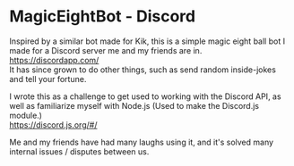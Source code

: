 # MagicEightBot - Discord

Inspired by a similar bot made for Kik, this is a simple magic eight ball bot I made for a Discord server me and my friends are in.  
https://discordapp.com/  
It has since grown to do other things, such as send random inside-jokes and tell your fortune.

I wrote this as a challenge to get used to working with the Discord API, as well as familiarize myself with Node.js (Used to make the Discord.js module.)  
https://discord.js.org/#/

Me and my friends have had many laughs using it, and it's solved many internal issues / disputes between us.
